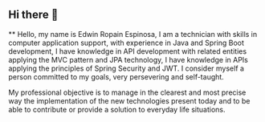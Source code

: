 ## Hi there 👋

** Hello, my name is Edwin Ropain Espinosa, I am a technician with skills in computer application support, with experience in Java and Spring Boot development, I have knowledge in API development with related entities applying the MVC pattern and JPA technology, I have knowledge in APIs applying the principles of Spring Security and JWT. I consider myself a person committed to my goals, very persevering and self-taught.

My professional objective is to manage in the clearest and most precise way the implementation of the new technologies present today and to be able to contribute or provide a solution to everyday life situations.
